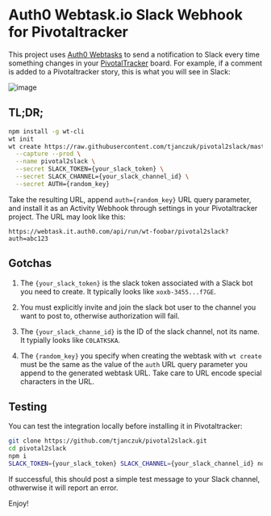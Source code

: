 Auth0 Webtask.io Slack Webhook for Pivotaltracker
===

This project uses [Auth0 Webtasks](https://webtask.io) to send a notification to Slack every time something changes in your [PivotalTracker](https://pivotaltracker.com) board. For example, if a comment is added to a Pivotaltracker story, this is what you will see in Slack: 

![image](https://cloud.githubusercontent.com/assets/822369/14529710/3b52f3d6-022c-11e6-8c22-6d0e6c45b40d.png)

## TL;DR;

```bash
npm install -g wt-cli
wt init
wt create https://raw.githubusercontent.com/tjanczuk/pivotal2slack/master/pivotal2slack.js \
  --capture --prod \
  --name pivotal2slack \
  --secret SLACK_TOKEN={your_slack_token} \
  --secret SLACK_CHANNEL={your_slack_channel_id} \
  --secret AUTH={random_key}
``` 

Take the resulting URL, append `auth={random_key}` URL query parameter, and install it as an Activity Webhook through settings in your Pivotaltracker project. The URL may look like this: 

```
https://webtask.it.auth0.com/api/run/wt-foobar/pivotal2slack?auth=abc123
```

## Gotchas

1. The `{your_slack_token}` is the slack token associated with a Slack bot you need to create. It typically looks like `xoxb-3455...f7GE`.  

2. You must explicitly invite and join the slack bot user to the channel you want to post to, otherwise authorization will fail. 

3. The `{your_slack_channe_id}` is the ID of the slack channel, not its name. It typially looks like `C0LATKSKA`. 

4. The `{random_key}` you specify when creating the webtask with `wt create` must be the same as the value of the `auth` URL query parameter you append to the generated webtask URL. Take care to URL encode special characters in the URL. 

## Testing

You can test the integration locally before installing it in Pivotaltracker: 

```bash
git clone https://github.com/tjanczuk/pivotal2slack.git
cd pivotal2slack
npm i
SLACK_TOKEN={your_slack_token} SLACK_CHANNEL={your_slack_channel_id} node pivotal2slack.js
```

If successful, this should post a simple test message to your Slack channel, othwerwise it will report an error. 

Enjoy!

